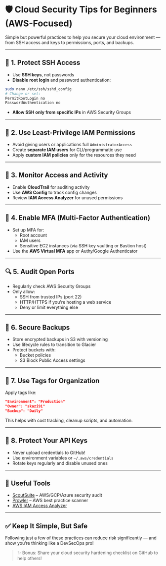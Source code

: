 # 🛡️ Cloud Security Tips for Beginners (AWS-Focused)

Simple but powerful practices to help you secure your cloud environment — from SSH access and keys to permissions, ports, and backups.

---

## 🔐 1. Protect SSH Access
- Use **SSH keys**, not passwords
- **Disable root login** and password authentication:
```bash
sudo nano /etc/ssh/sshd_config
# Change or set:
PermitRootLogin no
PasswordAuthentication no
```
- **Allow SSH only from specific IPs** in AWS Security Groups

---

## 🔑 2. Use Least-Privilege IAM Permissions
- Avoid giving users or applications full `AdministratorAccess`
- Create **separate IAM users** for CLI/programmatic use
- Apply **custom IAM policies** only for the resources they need

---

## 🧪 3. Monitor Access and Activity
- Enable **CloudTrail** for auditing activity
- Use **AWS Config** to track config changes
- Review **IAM Access Analyzer** for unused permissions

---

## 🧰 4. Enable MFA (Multi-Factor Authentication)
- Set up MFA for:
  - Root account
  - IAM users
  - Sensitive EC2 instances (via SSH key vaulting or Bastion host)
- Use the **AWS Virtual MFA** app or Authy/Google Authenticator

---

## 🔍 5. Audit Open Ports
- Regularly check AWS Security Groups
- Only allow:
  - SSH from trusted IPs (port 22)
  - HTTP/HTTPS if you're hosting a web service
  - Deny or limit everything else

---

## 💾 6. Secure Backups
- Store encrypted backups in S3 with versioning
- Use lifecycle rules to transition to Glacier
- Protect buckets with:
  - Bucket policies
  - S3 Block Public Access settings

---

## 📜 7. Use Tags for Organization
Apply tags like:
```json
"Environment": "Production"
"Owner": "skazi91"
"Backup": "Daily"
```
This helps with cost tracking, cleanup scripts, and automation.

---

## 🚨 8. Protect Your API Keys
- Never upload credentials to GitHub!
- Use environment variables or `~/.aws/credentials`
- Rotate keys regularly and disable unused ones

---

## 🔗 Useful Tools
- [ScoutSuite](https://github.com/nccgroup/ScoutSuite) – AWS/GCP/Azure security audit
- [Prowler](https://github.com/prowler-cloud/prowler) – AWS best practice scanner
- [AWS IAM Access Analyzer](https://console.aws.amazon.com/iam/home#/access-analyzer)

---

## ✅ Keep It Simple, But Safe
Following just a few of these practices can reduce risk significantly — and show you’re thinking like a DevSecOps pro!

> ✨ Bonus: Share your cloud security hardening checklist on GitHub to help others!
